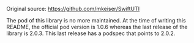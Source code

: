 Original source:
https://github.com/mkeiser/SwiftUTI

The pod of this library is no more maintained. At the time of writing this README, the official pod version is 1.0.6 whereas the last release of the library is 2.0.3. This last release has a podspec that points to 2.0.2.
